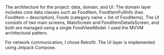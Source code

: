 The architecture for the project: data, domain, and UI. The domain layer includes core data classes such as FoodItem, FoodItemFullInfo (has FoodItem + description), Foods (category name + list of FoodItems). The UI consists of two main screens, MainScreen and FoodItemDetailsScreen, and both are managed using a single FoodViewModel. I used the MVVM architectural pattern.

For network communication, I chose Retrofit. The UI layer is implemented using Jetpack Compose.